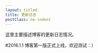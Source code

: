 ```yaml
---
layout: titled
title: 更新日志
postClass: no-indent
---
```


这里主要描述博客的更新日志情况。

#2016.1.1
博客第一版正式上线，欢迎测试：）